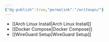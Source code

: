 ```yaml
---
{"dg-publish":true,"permalink":"/writeups/"}
---
```


- [[Arch Linux Install\|Arch Linux Install]]
- [[Docker Compose\|Docker Compose]]
- [[WireGuard Setup\|WireGuard Setup]]